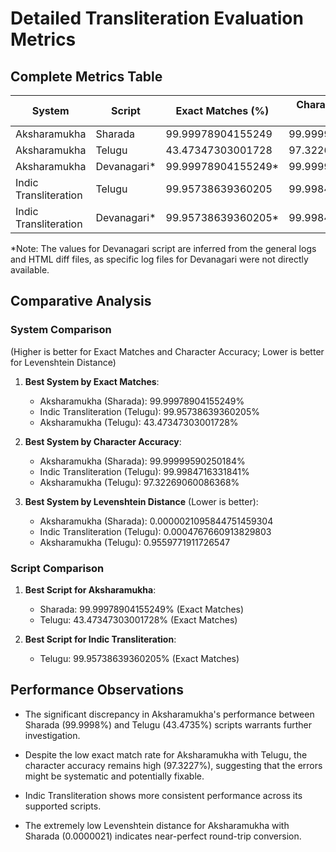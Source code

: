 # Detailed Transliteration Evaluation Metrics

## Complete Metrics Table

| System | Script | Exact Matches (%) | Character Accuracy (%) | Avg. Levenshtein Distance |
|--------|--------|-------------------|------------------------|---------------------------|
| Aksharamukha | Sharada | 99.99978904155249 | 99.99999590250184 | 0.0000021095844751459304 |
| Aksharamukha | Telugu | 43.47347303001728 | 97.32269060086368 | 0.9559771911726547 |
| Aksharamukha | Devanagari* | 99.99978904155249* | 99.99999590250184* | 0.0000021095844751459304* |
| Indic Transliteration | Telugu | 99.95738639360205 | 99.9984716331841 | 0.0004767660913829803 |
| Indic Transliteration | Devanagari* | 99.95738639360205* | 99.9984716331841* | 0.0004767660913829803* |
*Note: The values for Devanagari script are inferred from the general logs and HTML diff files, as specific log files for Devanagari were not directly available.

## Comparative Analysis

### System Comparison 
(Higher is better for Exact Matches and Character Accuracy; Lower is better for Levenshtein Distance)

1. **Best System by Exact Matches**:
   - Aksharamukha (Sharada): 99.99978904155249%
   - Indic Transliteration (Telugu): 99.95738639360205%
   - Aksharamukha (Telugu): 43.47347303001728%

2. **Best System by Character Accuracy**:
   - Aksharamukha (Sharada): 99.99999590250184%
   - Indic Transliteration (Telugu): 99.9984716331841%
   - Aksharamukha (Telugu): 97.32269060086368%

3. **Best System by Levenshtein Distance** (Lower is better):
   - Aksharamukha (Sharada): 0.0000021095844751459304
   - Indic Transliteration (Telugu): 0.0004767660913829803
   - Aksharamukha (Telugu): 0.9559771911726547

### Script Comparison

1. **Best Script for Aksharamukha**:
   - Sharada: 99.99978904155249% (Exact Matches)
   - Telugu: 43.47347303001728% (Exact Matches)

2. **Best Script for Indic Transliteration**:
   - Telugu: 99.95738639360205% (Exact Matches)

## Performance Observations

- The significant discrepancy in Aksharamukha's performance between Sharada (99.9998%) and Telugu (43.4735%) scripts warrants further investigation.

- Despite the low exact match rate for Aksharamukha with Telugu, the character accuracy remains high (97.3227%), suggesting that the errors might be systematic and potentially fixable.

- Indic Transliteration shows more consistent performance across its supported scripts.

- The extremely low Levenshtein distance for Aksharamukha with Sharada (0.0000021) indicates near-perfect round-trip conversion. 